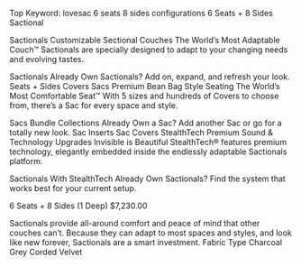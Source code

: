 Top Keyword: lovesac 6 seats 8 sides configurations
6 Seats + 8 Sides Sactional

Sactionals
Customizable Sectional Couches
The World’s Most Adaptable Couch™
Sactionals are specially designed to adapt to your changing needs and evolving tastes.

Sactionals
Already Own Sactionals?
Add on, expand, and refresh your look.
Seats + Sides
Covers
Sacs
Premium Bean Bag Style Seating
The World’s Most Comfortable Seat™
With 5 sizes and hundreds of Covers to choose from, there’s a Sac for every space and style.

Sacs
Bundle Collections
Already Own a Sac?
Add another Sac or go for a totally new look.
Sac Inserts
Sac Covers
StealthTech
Premium Sound & Technology Upgrades
Invisible is Beautiful
StealthTech® features premium technology, elegantly embedded inside the endlessly adaptable Sactionals platform.

Sactionals With StealthTech
Already Own Sactionals?
Find the system that works best for your current setup.

6 Seats + 8 Sides (1 Deep)
$7,230.00

Sactionals provide all-around comfort and peace of mind that other couches can’t. Because they can adapt to most spaces and styles, and look like new forever, Sactionals are a smart investment.
Fabric Type
Charcoal Grey Corded Velvet